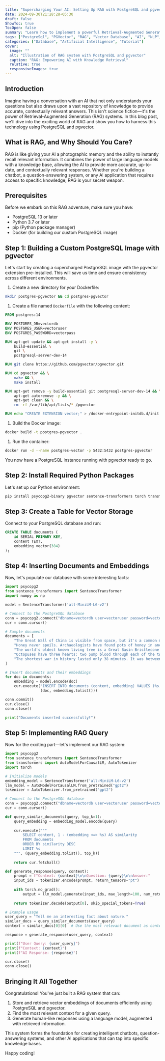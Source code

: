 ```yaml
---
title: "Supercharging Your AI: Setting Up RAG with PostgreSQL and pgvector"
date: 2024-09-30T21:28:28+05:30
draft: false
ShowToc: true
TocOpen: false
summary: "Learn how to implement a powerful Retrieval-Augmented Generation (RAG) system using PostgreSQL and pgvector. This comprehensive guide covers everything from setting up a custom PostgreSQL Docker image to creating a fully functional RAG query system with vector embeddings and language model inference."
tags: ["PostgreSql", "PGVector", "RAG", "Vector Database", "AI", "NLP", "Docker", "GPT", "LLM"]
categories: ["Database", "Artificial Intelligence", "Tutorial"]
cover:
  image: ""
  alt: "Illustration of RAG system with PostgreSQL and pgvector"
  caption: "RAG: Empowering AI with Knowledge Retrieval"
  relative: true
  responsiveImages: true
---
```


## Introduction

Imagine having a conversation with an AI that not only understands your questions but also draws upon a vast repository of knowledge to provide accurate, contextually relevant answers. This isn't science fiction—it's the power of Retrieval-Augmented Generation (RAG) systems. In this blog post, we'll dive into the exciting world of RAG and show you how to harness this technology using PostgreSQL and pgvector.

## What is RAG, and Why Should You Care?

RAG is like giving your AI a photographic memory and the ability to instantly recall relevant information. It combines the power of large language models with a knowledge base, allowing the AI to provide more accurate, up-to-date, and contextually relevant responses. Whether you're building a chatbot, a question-answering system, or any AI application that requires access to specific knowledge, RAG is your secret weapon.

## Prerequisites

Before we embark on this RAG adventure, make sure you have:

- PostgreSQL 13 or later
- Python 3.7 or later
- pip (Python package manager)
- Docker (for building our custom PostgreSQL image)

## Step 1: Building a Custom PostgreSQL Image with pgvector

Let's start by creating a supercharged PostgreSQL image with the pgvector extension pre-installed. This will save us time and ensure consistency across different environments.

1. Create a new directory for your Dockerfile:

```bash
mkdir postgres-pgvector && cd postgres-pgvector
```

1. Create a file named `Dockerfile` with the following content:

```dockerfile
FROM postgres:14

ENV POSTGRES_DB=vectordb
ENV POSTGRES_USER=vectoruser
ENV POSTGRES_PASSWORD=vectorpass

RUN apt-get update && apt-get install -y \
    build-essential \
    git \
    postgresql-server-dev-14

RUN git clone https://github.com/pgvector/pgvector.git

RUN cd pgvector && \
    make && \
    make install

RUN apt-get remove -y build-essential git postgresql-server-dev-14 && \
    apt-get autoremove -y && \
    apt-get clean && \
    rm -rf /var/lib/apt/lists/* /pgvector

RUN echo "CREATE EXTENSION vector;" > /docker-entrypoint-initdb.d/init.sql
```

1. Build the Docker image:

```bash
docker build -t postgres-pgvector .
```

1. Run the container:

```bash
docker run -d --name postgres-vector -p 5432:5432 postgres-pgvector
```

You now have a PostgreSQL instance running with pgvector ready to go.

## Step 2: Install Required Python Packages

Let's set up our Python environment:

```bash
pip install psycopg2-binary pgvector sentence-transformers torch transformers
```

## Step 3: Create a Table for Vector Storage

Connect to your PostgreSQL database and run:

```sql
CREATE TABLE documents (
    id SERIAL PRIMARY KEY,
    content TEXT,
    embedding vector(384)
);
```

## Step 4: Inserting Documents and Embeddings

Now, let's populate our database with some interesting facts:

```python
import psycopg2
from sentence_transformers import SentenceTransformer
import numpy as np

model = SentenceTransformer('all-MiniLM-L6-v2')

# Connect to the PostgreSQL database
conn = psycopg2.connect("dbname=vectordb user=vectoruser password=vectorpass host=localhost")
cur = conn.cursor()

# Sample documents
documents = [
    "The Great Wall of China is visible from space, but it's a common myth that it can be seen from the moon.",
    "Honey never spoils. Archaeologists have found pots of honey in ancient Egyptian tombs that are over 3,000 years old and still perfectly edible.",
    "The world's oldest known living tree is a Great Basin Bristlecone Pine that is over 4,800 years old.",
    "Octopuses have three hearts: two pump blood through each of the two gills, while the third pumps blood through the body.",
    "The shortest war in history lasted only 38 minutes. It was between Britain and Zanzibar on August 27, 1896."
]

# Insert documents and their embeddings
for doc in documents:
    embedding = model.encode(doc)
    cur.execute("INSERT INTO documents (content, embedding) VALUES (%s, %s)",
                (doc, embedding.tolist()))

conn.commit()
cur.close()
conn.close()

print("Documents inserted successfully!")
```

## Step 5: Implementing RAG Query

Now for the exciting part—let's implement our RAG system:

```python
import psycopg2
from sentence_transformers import SentenceTransformer
from transformers import AutoModelForCausalLM, AutoTokenizer
import torch

# Initialize models
embedding_model = SentenceTransformer('all-MiniLM-L6-v2')
llm_model = AutoModelForCausalLM.from_pretrained("gpt2")
tokenizer = AutoTokenizer.from_pretrained("gpt2")

# Connect to the PostgreSQL database
conn = psycopg2.connect("dbname=vectordb user=vectoruser password=vectorpass host=localhost")
cur = conn.cursor()

def query_similar_documents(query, top_k=1):
    query_embedding = embedding_model.encode(query)
    
    cur.execute("""
        SELECT content, 1 - (embedding <=> %s) AS similarity
        FROM documents
        ORDER BY similarity DESC
        LIMIT %s
    """, (query_embedding.tolist(), top_k))
    
    return cur.fetchall()

def generate_response(query, context):
    prompt = f"Context: {context}\n\nQuestion: {query}\n\nAnswer:"
    input_ids = tokenizer.encode(prompt, return_tensors="pt")
    
    with torch.no_grad():
        output = llm_model.generate(input_ids, max_length=100, num_return_sequences=1, no_repeat_ngram_size=2)
    
    return tokenizer.decode(output[0], skip_special_tokens=True)

# Example usage
user_query = "Tell me an interesting fact about nature."
similar_docs = query_similar_documents(user_query)
context = similar_docs[0][0]  # Use the most relevant document as context

response = generate_response(user_query, context)

print(f"User Query: {user_query}")
print(f"Context: {context}")
print(f"AI Response: {response}")

cur.close()
conn.close()
```

## Bringing It All Together

Congratulations! You've just built a RAG system that can:

1. Store and retrieve vector embeddings of documents efficiently using PostgreSQL and pgvector.
2. Find the most relevant context for a given query.
3. Generate human-like responses using a language model, augmented with retrieved information.

This system forms the foundation for creating intelligent chatbots, question-answering systems, and other AI applications that can tap into specific knowledge bases.

Happy coding!

